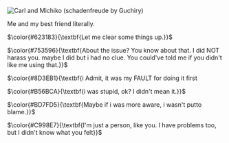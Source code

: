 ![Carl and Michiko (schadenfreude by Guchiry)](https://github.com/user-attachments/assets/bfca5505-15b9-4b35-b6f5-b521b9406fa3)
</p>
Me and my best friend literally. 



</p>
 $\color{#623183}{\textbf{Let me clear some things up.}}$

 $\color{#753596}{\textbf{About the issue? You know about that. I did NOT harass you. maybe I did but i had no clue. You could've told me if you didn't like me using that.}}$

 $\color{#8D3EB1}{\textbf{i Admit, it was my FAULT for doing it first

 $\color{#B56BCA}{\textbf{i was stupid, ok? I didn't mean it.}}$

 $\color{#BD7FD5}{\textbf{Maybe if i was more aware, i wasn't putto blame.}}$ 
 
 $\color{#C998E7}{\textbf{I'm just a person, like you. I have problems too, but I didn't know what you felt}}$
 
 
